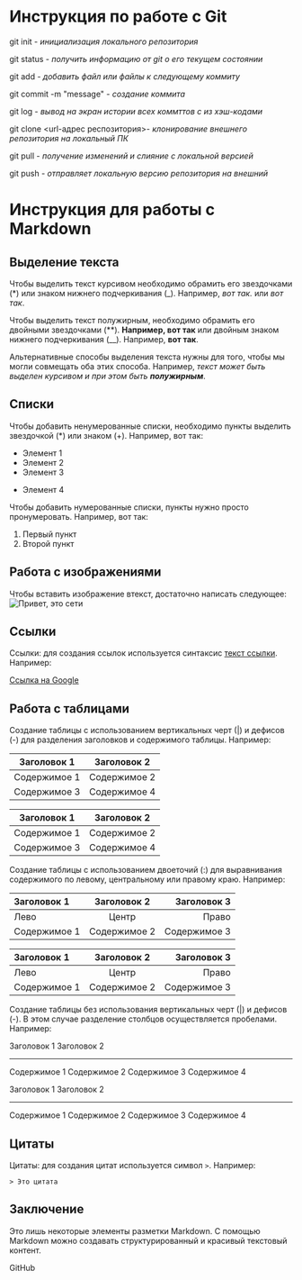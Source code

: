 # Инструкция по работе с Git

git init - *инициализация локального репозитория*

git status - *получить информацию от git о его текущем состоянии*

git add - *добавить файл или файлы к следующему коммиту*

git commit -m "message" - *создание коммита*

git log - *вывод на экран истории всех коммттов с из хэш-кодами*

git clone <url-адрес респозитория>- *клонирование внешнего репозитория на локальный ПК*

git pull - *получение изменений и слияние с локальной версией* 

git push  - *отправляет локальную версию репозитория на внешний*



# Инструкция для работы с Markdown

## Выделение текста

Чтобы выделить текст курсивом необходимо обрамить его звездочками (*) или знаком нижнего подчеркивания (_). Например, *вот так.* или _вот так_.

 Чтобы выделить текст полужирным, необходимо обрамить его двойными звездочками (**). **Например, вот так** или двойным знаком нижнего подчеркивания (__). Например, __вот так__.

 Альтернативные способы выделения текста нужны для того, чтобы мы могли совмещать оба этих способа. Например, _текст может быть выделен курсивом и при этом быть **полужирным**_.

## Списки

Чтобы добавить ненумерованные списки, необходимо пункты выделить звездочкой (*) или знаком (+). Например, вот так:
* Элемент 1
* Элемент 2
* Элемент 3
+ Элемент 4

Чтобы добавить нумерованные списки, пункты нужно просто пронумеровать. Например, вот так:
1. Первый пункт  
2. Второй пункт


## Работа с изображениями

Чтобы вставить изображение втекст, достаточно написать следующее:
![Привет, это сети](seti.jpg)

## Ссылки

Ссылки: для создания ссылок используется синтаксис [текст ссылки](URL). Например:

[Ссылка на Google](https://www.google.com)

## Работа с таблицами

Создание таблицы с использованием вертикальных черт (|) и дефисов (-) для разделения заголовков и содержимого таблицы. Например:

| Заголовок 1 | Заголовок 2 |
|-------------|-------------|
| Содержимое 1 | Содержимое 2 |
| Содержимое 3 | Содержимое 4 |

| Заголовок 1 | Заголовок 2 |
|-------------|-------------|
| Содержимое 1 | Содержимое 2 |
| Содержимое 3 | Содержимое 4 |


 Создание таблицы с использованием двоеточий (:) для выравнивания содержимого по левому, центральному или правому краю. Например:

| Заголовок 1 | Заголовок 2 | Заголовок 3 |
|:-----------|:----------:|------------:|
| Лево       | Центр      | Право       |
| Содержимое 1 | Содержимое 2 | Содержимое 3 |

| Заголовок 1 | Заголовок 2 | Заголовок 3 |
|:-----------|:----------:|------------:|
| Лево       | Центр      | Право       |
| Содержимое 1 | Содержимое 2 | Содержимое 3 |

Создание таблицы без использования вертикальных черт (|) и дефисов (-). В этом случае разделение столбцов осуществляется пробелами. Например:

Заголовок 1   Заголовок 2
-----------   ----------
Содержимое 1  Содержимое 2
Содержимое 3  Содержимое 4

Заголовок 1   Заголовок 2
-----------   ----------
Содержимое 1  Содержимое 2
Содержимое 3  Содержимое 4


## Цитаты

 Цитаты: для создания цитат используется символ `>`\. Например:

```
> Это цитата
```

## Заключение

Это лишь некоторые элементы разметки Markdown\. С помощью Markdown можно создавать структурированный и красивый текстовый контент.

GitHub